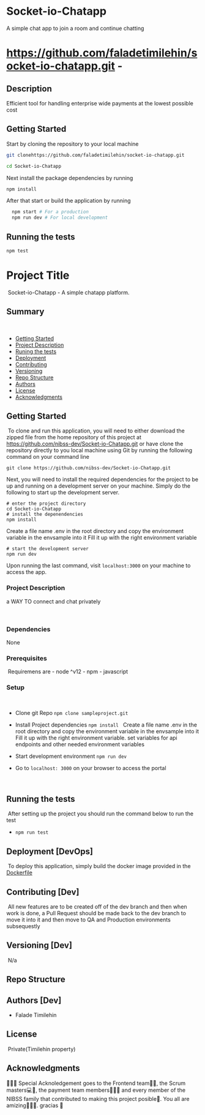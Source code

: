 # Socket-io-Chatapp
A simple chat app to join a room and continue chatting 

# https://github.com/faladetimilehin/socket-io-chatapp.git - 

## Description

Efficient tool for handling enterprise wide payments at the lowest possible cost

## Getting Started


Start by cloning the repository to your local machine

```bash
git clonehttps://github.com/faladetimilehin/socket-io-chatapp.git

cd Socket-io-Chatapp
```

Next install the package dependencies by running

```bash
npm install
```

After that start or build the application by running

```bash
  npm start # For a production
  npm run dev # For local development
```

## Running the tests

```bash
npm test

```





# Project Title
​
Socket-io-Chatapp - A simple chatapp  platform.
​
## Summary
​
  - [Getting Started](#getting-started)
  - [Project Description](#project-description)
  - [Runing the tests](#running-the-tests)
  - [Deployment](#deployment)
  - [Contributing](#contributing)
  - [Versioning](#versioning)
  - [Repo Structure](#repo-structure)
  - [Authors](#authors)
  - [License](#license)
  - [Acknowledgments](#acknowledgments)
​
## Getting Started
​
To clone and run this application, you will need to either download the zipped file from the home repository of this project
at https://github.com/nibss-dev/Socket-io-Chatapp.git or have clone the repository directly to you local machine using Git
by running the following command on your command line
​
```shell script
git clone https://github.com/nibss-dev/Socket-io-Chatapp.git
```
Next, you will need to install the required dependencies for the project to be up and running
on a development server on your machine. Simply do the following to start up the development server.
```shell script
# enter the project directory
cd Socket-io-Chatapp
# install the depenendencies
npm install

```
Create a file name .env in the root directory and copy the environment variable in the envsample into it
Fill it up with the right environment variable

```shell script
# start the development server
npm run dev
```
Upon running the last command, visit `localhost:3000` on your machine to access the app.


### Project Description
a WAY TO connect and chat privately 

​
### Dependencies
None
​
### Prerequisites
​
Requiremens are
    - node ^v12
    - npm
    - javascript
​
### Setup
​​
​
- Clone git Repo `npm clone sampleproject.git`
​
- Install Project dependencies  `npm install`
​
​
Create a file name .env in the root directory and copy the environment variable in the envsample into it
Fill it up with the right environment variable. set variables for api endpoints and other needed environment variables

- Start development environment `npm run dev`
​
- Go to `localhost: 3000` on your browser to access the portal

​
## Running the tests
​
After setting up the project you should run the command below to run the test
​
- `npm run test`
​
## Deployment [DevOps]
​
To deploy this application, simply build the docker image provided in the [Dockerfile](./Dockerfile)
​
## Contributing [Dev]
​
All new features are to be created off of the dev branch and then when work is done, a Pull Request should be made back to the dev branch to move it into it and then move to QA and Production environments subsequestly
​
​
## Versioning [Dev]
​
N/a
​

## Repo Structure


## Authors [Dev]
- Falade Timilehin



## License
​
Private(Timilehin property)
​
## Acknowledgments
🙇🏽‍♂️ Special Acknoledgement goes to the Frontend team👨‍💻, the Scrum masters💻🤝, the payment team members👨‍💻🔥 and every member of the NIBSS family that contributed to making this project posible🤝. You all are amizing💪🔥💥. gracias 🎉
